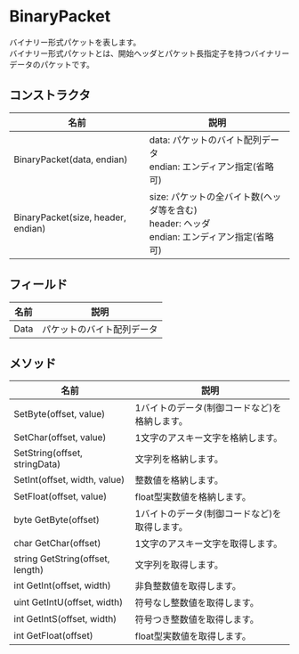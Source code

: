 # BinaryPacket
バイナリー形式パケットを表します。  
バイナリー形式パケットとは、開始ヘッダとパケット長指定子を持つバイナリーデータのパケットです。

## コンストラクタ
|  名前  |  説明  |
| ---- | ---- |
| BinaryPacket(data, endian) | data: パケットのバイト配列データ<br>endian: エンディアン指定(省略可) |
| BinaryPacket(size, header, endian) | size: パケットの全バイト数(ヘッダ等を含む)<br>header:  ヘッダ<br>endian: エンディアン指定(省略可)|

## フィールド
|  名前  |  説明  |
| ---- | ---- |
| Data |  パケットのバイト配列データ |

## メソッド
|  名前  |  説明  |
| ---- | ---- |
| SetByte(offset, value)  |  1バイトのデータ(制御コードなど)を格納します。 |
| SetChar(offset, value)  |  1文字のアスキー文字を格納します。 |
| SetString(offset, stringData)  |  文字列を格納します。 |
| SetInt(offset, width, value)  |  整数値を格納します。 |
| SetFloat(offset, value)  |  float型実数値を格納します。 |
| byte GetByte(offset)  |  1バイトのデータ(制御コードなど)を取得します。 |
| char GetChar(offset)  |  1文字のアスキー文字を取得します。 |
| string GetString(offset, length)  |  文字列を取得します。 |
| int GetInt(offset, width)  |  非負整数値を取得します。 |
| uint GetIntU(offset, width)  |  符号なし整数値を取得します。 |
| int GetIntS(offset, width)  |  符号つき整数値を取得します。 |
| int GetFloat(offset)  |   float型実数値を取得します。 |

